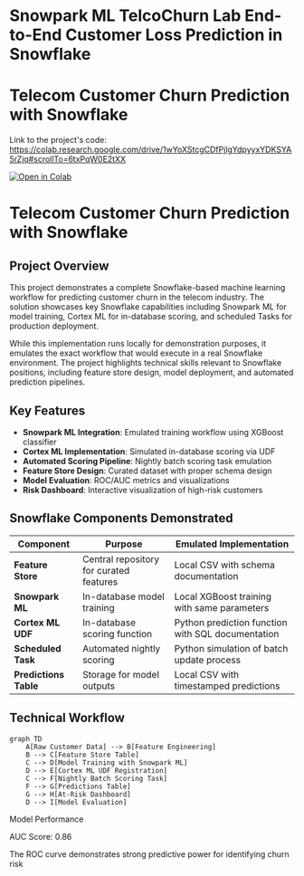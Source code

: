 # Snowpark ML TelcoChurn Lab End-to-End Customer Loss Prediction in Snowflake

# Telecom Customer Churn Prediction with Snowflake

Link to the project's code: https://colab.research.google.com/drive/1wYoXStcgCDfPjlgYdpyyxYDKSYA5rZjq#scrollTo=6txPqW0E2tXX

[![Open in Colab](https://colab.research.google.com/assets/colab-badge.svg)](https://colab.research.google.com/drive/1wYoXStcgCDfPjlgYdpyyxYDKSYA5rZjq#scrollTo=6txPqW0E2tXX)


# Telecom Customer Churn Prediction with Snowflake


## Project Overview
This project demonstrates a complete Snowflake-based machine learning workflow for predicting customer churn in the telecom industry. The solution showcases key Snowflake capabilities including Snowpark ML for model training, Cortex ML for in-database scoring, and scheduled Tasks for production deployment.

While this implementation runs locally for demonstration purposes, it emulates the exact workflow that would execute in a real Snowflake environment. The project highlights technical skills relevant to Snowflake positions, including feature store design, model deployment, and automated prediction pipelines.

## Key Features

- **Snowpark ML Integration**: Emulated training workflow using XGBoost classifier
- **Cortex ML Implementation**: Simulated in-database scoring via UDF
- **Automated Scoring Pipeline**: Nightly batch scoring task emulation
- **Feature Store Design**: Curated dataset with proper schema design
- **Model Evaluation**: ROC/AUC metrics and visualizations
- **Risk Dashboard**: Interactive visualization of high-risk customers

## Snowflake Components Demonstrated

| Component | Purpose | Emulated Implementation |
|-----------|---------|-------------------------|
| **Feature Store** | Central repository for curated features | Local CSV with schema documentation |
| **Snowpark ML** | In-database model training | Local XGBoost training with same parameters |
| **Cortex ML UDF** | In-database scoring function | Python prediction function with SQL documentation |
| **Scheduled Task** | Automated nightly scoring | Python simulation of batch update process |
| **Predictions Table** | Storage for model outputs | Local CSV with timestamped predictions |

## Technical Workflow

```mermaid
graph TD
    A[Raw Customer Data] --> B[Feature Engineering]
    B --> C[Feature Store Table]
    C --> D[Model Training with Snowpark ML]
    D --> E[Cortex ML UDF Registration]
    C --> F[Nightly Batch Scoring Task]
    F --> G[Predictions Table]
    G --> H[At-Risk Dashboard]
    D --> I[Model Evaluation]

```

Model Performance

AUC Score: 0.86

The ROC curve demonstrates strong predictive power for identifying churn risk
